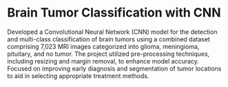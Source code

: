 # Brain Tumor Classification with CNN

Developed a Convolutional Neural Network (CNN) model for the detection and multi-class classification of brain tumors using a combined dataset comprising 7,023 MRI images categorized into glioma, meningioma, pituitary, and no tumor. The project utilized pre-processing techniques, including resizing and margin removal, to enhance model accuracy. Focused on improving early diagnosis and segmentation of tumor locations to aid in selecting appropriate treatment methods.
